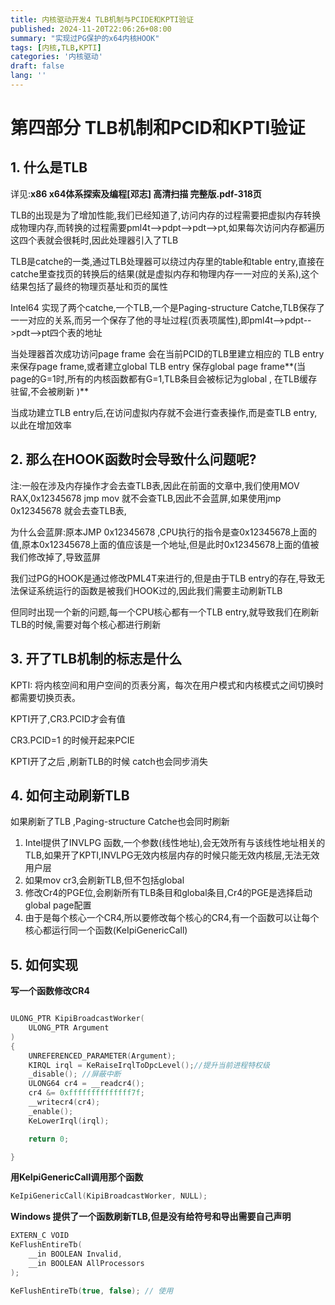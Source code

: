 ```yaml
---
title: 内核驱动开发4 TLB机制与PCIDE和KPTI验证
published: 2024-11-20T22:06:26+08:00
summary: "实现过PG保护的x64内核HOOK"
tags: [内核,TLB,KPTI]
categories: '内核驱动'
draft: false 
lang: ''
---
```


# 第四部分 TLB机制和PCID和KPTI验证

## 1. 什么是TLB

详见:**x86 x64体系探索及编程[邓志] 高清扫描 完整版.pdf-318页**

TLB的出现是为了增加性能,我们已经知道了,访问内存的过程需要把虚拟内存转换成物理内存,而转换的过程需要pml4t-->pdpt-->pdt-->pt,如果每次访问内存都遍历这四个表就会很耗时,因此处理器引入了TLB

TLB是catche的一类,通过TLB处理器可以绕过内存里的table和table entry,直接在catche里查找页的转换后的结果(就是虚拟内存和物理内存一一对应的关系),这个结果包括了最终的物理页基址和页的属性

Intel64 实现了两个catche,一个TLB,一个是Paging-structure Catche,TLB保存了一一对应的关系,而另一个保存了他的寻址过程(页表项属性),即pml4t-->pdpt-->pdt-->pt四个表的地址

当处理器首次成功访问page frame 会在当前PCID的TLB里建立相应的 TLB entry来保存page frame,或者建立global TLB entry 保存global page frame**(当page的G=1时,所有的内核函数都有G=1,TLB条目会被标记为global , 在TLB缓存驻留,不会被刷新 )**

当成功建立TLB entry后,在访问虚拟内存就不会进行查表操作,而是查TLB entry,以此在增加效率

## 2. 那么在HOOK函数时会导致什么问题呢?

注:一般在涉及内存操作才会去查TLB表,因此在前面的文章中,我们使用MOV RAX,0x12345678 jmp mov 就不会查TLB,因此不会蓝屏,如果使用jmp 0x12345678 就会去查TLB表,

为什么会蓝屏:原本JMP 0x12345678 ,CPU执行的指令是查0x12345678上面的值,原本0x12345678上面的值应该是一个地址,但是此时0x12345678上面的值被我们修改掉了,导致蓝屏

我们过PG的HOOK是通过修改PML4T来进行的,但是由于TLB entry的存在,导致无法保证系统运行的函数是被我们HOOK过的,因此我们需要主动刷新TLB

但同时出现一个新的问题,每一个CPU核心都有一个TLB entry,就导致我们在刷新TLB的时候,需要对每个核心都进行刷新

## 3. 开了TLB机制的标志是什么

KPTI: 将内核空间和用户空间的页表分离，每次在用户模式和内核模式之间切换时都需要切换页表。

KPTI开了,CR3.PCID才会有值
 
CR3.PCID=1 的时候开起来PCIE

KPTI开了之后 ,刷新TLB的时候 catch也会同步消失

## 4. 如何主动刷新TLB

如果刷新了TLB ,Paging-structure Catche也会同时刷新

1. Intel提供了INVLPG 函数,一个参数(线性地址),会无效所有与该线性地址相关的TLB,如果开了KPTI,INVLPG无效内核层内存的时候只能无效内核层,无法无效用户层
2. 如果mov cr3,会刷新TLB,但不包括global
3. 修改Cr4的PGE位,会刷新所有TLB条目和global条目,Cr4的PGE是选择启动global page配置
4. 由于是每个核心一个CR4,所以要修改每个核心的CR4,有一个函数可以让每个核心都运行同一个函数(KeIpiGenericCall)


## 5. 如何实现

**写一个函数修改CR4**

```C++

ULONG_PTR KipiBroadcastWorker(
	ULONG_PTR Argument
)
{
	UNREFERENCED_PARAMETER(Argument);
	KIRQL irql = KeRaiseIrqlToDpcLevel();//提升当前进程特权级
	_disable(); //屏蔽中断
	ULONG64 cr4 = __readcr4(); 
	cr4 &= 0xffffffffffffff7f;
	__writecr4(cr4);
	_enable();
	KeLowerIrql(irql);

	return 0;

}
```

**用KeIpiGenericCall调用那个函数**

```C++
KeIpiGenericCall(KipiBroadcastWorker, NULL);
```

**Windows 提供了一个函数刷新TLB,但是没有给符号和导出需要自己声明**

```C++
EXTERN_C VOID
KeFlushEntireTb(
	__in BOOLEAN Invalid,
	__in BOOLEAN AllProcessors
);

KeFlushEntireTb(true, false); // 使用
```

